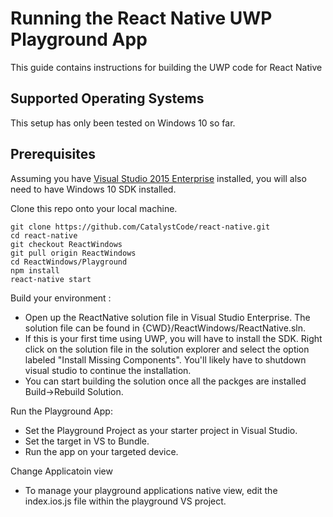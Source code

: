 # Running the React Native UWP Playground App 

This guide contains instructions for building the UWP code for React Native

## Supported Operating Systems

This setup has only been tested on Windows 10 so far.  

## Prerequisites

Assuming you have [Visual Studio 2015 Enterprise](\\products\PUBLIC\Products\Developers) installed, you will also need to have Windows 10 SDK installed. 

Clone this repo onto your local machine.
```
git clone https://github.com/CatalystCode/react-native.git
cd react-native
git checkout ReactWindows
git pull origin ReactWindows
cd ReactWindows/Playground
npm install
react-native start
```

Build your environment :

- Open up the ReactNative solution file in Visual Studio Enterprise. The solution file can be found in {CWD}/ReactWindows/ReactNative.sln.
- If this is your first time using UWP, you will have to install the SDK. Right click on the solution file in the solution explorer and select the option labeled "Install Missing Components". You'll likely have to shutdown visual studio to continue the installation.
- You can start building the solution once all the packges are installed Build->Rebuild Solution. 

Run the Playground App:

- Set the Playground Project as your starter project in Visual Studio.
- Set the target in VS to Bundle. 
- Run the app on your targeted device.

Change Applicatoin view
- To manage your playground applications native view, edit the index.ios.js file within the playground VS project.
